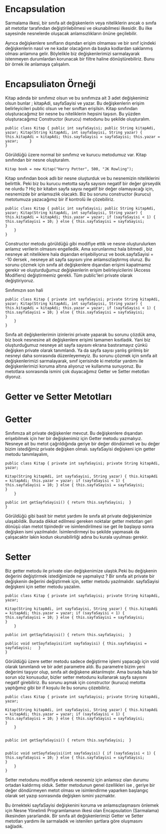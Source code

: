 # Encapsulation

Sarmalama ilkesi, bir sınıfa ait değişkenlerin veya niteliklerin ancak o sınıfa ait metotlar tarafından değiştirilebilmesi ve okunabilmesi ilkesidir. Bu ilke sayesinde nesnelerde oluşacak anlamsızlıkların önüne geçilebilir.

Ayrıca değişkenlere sınıfların dışından erişim olmaması ve bir sınıf içindeki değişkenlerin nasıl ve ne kadar olacağının da başka kodlardan saklanmış olması anlamına gelir. Böylelikle biz değişkenlerimizi sarmalayarak istenmeyen durumlardan korunacak bir filtre haline dönüştürebiliriz. Bunu bir örnek ile anlamaya çalışalım.

# Encapsuliaton Örneği

Kitap adında bir sınıfımız olsun ve bu sınıfımıza ait 3 adet değişkenimiz olsun bunlar ; kitapAdi, sayfaSayisi ve yazar. Bu değişkenlerin erişim belirleyicileri public olsun ve her sınıftan erişilsin. Kitap sınıfından oluşturacağımız bir nesne bu niteliklerin hepsini taşısın. Bu yüzden oluşturacağımız Constructor (kurucu) metodunu bu şekilde oluşturalım.

```
public class Kitap { public int sayfaSayisi; public String kitapAdi, yazar; Kitap(String kitapAdi, int sayfaSayisi, String yazar) { this.kitapAdi = kitapAdi; this.sayfaSayisi = sayfaSayisi; this.yazar = yazar;     }
}
```

Görüldüğü üzere normal bir sınıfımız ve kurucu metodumuz var. Kitap sınıfından bir nesne oluşturalım.

```
Kitap book = new Kitap("Harry Potter", 500, "JK Rowling");
```

Kitap sınıfından book adlı bir nesne oluşturduk ve bu nesnemizin niteliklerini belirttik. Peki biz bu kurucu metotta sayfa sayısını negatif bir değer girseydik ne olurdu ? Hiç bir kitabın sayfa sayısı negatif bir değer olamayacağı için, nesnemizde bir anlamsızlık olacaktı. Biz bu sorunu constructor (kurucu) metotumuza yazacağımız bir if kontrolü ile çözebiliriz.

```
public class Kitap { public int sayfaSayisi; public String kitapAdi, yazar; Kitap(String kitapAdi, int sayfaSayisi, String yazar) { this.kitapAdi = kitapAdi; this.yazar = yazar; if (sayfaSayisi < 1) { this.sayfaSayisi = 10; } else { this.sayfaSayisi = sayfaSayisi;         }
    }
}
```

Constructor metodu görüldüğü gibi modifiye ettik ve nesne oluşturulurken anlamız verilerin olmasını engelledik. Ama sorunlarımız hala bitmedi , biz nesneye ait niteliklere hala dışarıdan erişebiliyoruz ve book.sayfaSayisi = -10 dersek , nesneye ait sayfa sayısını yine anlamsızlaştırmış oluruz. Bu sorunu çözmek için sınıfa ait değişkenlere dışarıdan erişimi kapatmamız gerekir ve oluşturduğumuz değişkenlerin erişim belirleyicilerini (Access Modifiers) değiştirmemiz gerekli. Tüm public'leri private olarak değiştiriyoruz.

Sınıfımızın son hali

```
public class Kitap { private int sayfaSayisi; private String kitapAdi, yazar; Kitap(String kitapAdi, int sayfaSayisi, String yazar) { this.kitapAdi = kitapAdi; this.yazar = yazar; if (sayfaSayisi < 1) { this.sayfaSayisi = 10; } else { this.sayfaSayisi = sayfaSayisi;         }
    }
}
```

Sınıfa ait değişkenlerimin izinlerini private yaparak bu sorunu çözdük ama, biz book nesnesine ait değişkenlere erişimi tamamen kısıtladık. Yani biz oluşturduğumuz nesneye ait sayfa sayısını ekrana bastıramayız çünkü değişken private olarak tanımlandı. Ya da sayfa sayısı yanlış girilmiş bir nesneyi daha sonrasında düzenleyemeyiz. Bu sorunu çözmek için sınıfa ait değişkenlerimizi sarmalayarak, sınıf içerisinde ki metotlar yardımı ile değişkenlerimizi koruma altına alıyoruz ve kullanıma sunuyoruz. Bu metotlara sonrasında ismini çok duyacağımız Getter ve Setter metotları diyoruz.

# Getter ve Setter Metotları

# Getter

Sınıfımıza ait private değişkenler mevcut. Bu değişkenlere dışarıdan erişebilmek için her bir değişkenimiz için Getter metodu yazmalıyız. Nesneye ait bu metot çağrıldığında geriye bir değer döndürmeli ve bu değer bizim istediğimiz private değişken olmalı. sayfaSayisi değişkeni için getter metodu tanımlayalım,

```
public class Kitap { private int sayfaSayisi; private String kitapAdi, yazar; 

Kitap(String kitapAdi, int sayfaSayisi, String yazar) { this.kitapAdi = kitapAdi; this.yazar = yazar; if (sayfaSayisi < 1) { this.sayfaSayisi = 10; } else { this.sayfaSayisi = sayfaSayisi; 		}
	}
	
public int getSayfaSayisi() { return this.sayfaSayisi; 	}
}
```

Görüldüğü gibi basit bir metot yardımı ile sınıfa ait private değişkenimize ulaşabildik. Burada dikkat edilmesi gereken noktalar getter metotları geri dönüşü olan metot tipindedir ve isimlendirilmesi ise get ile başlayıp sonra değişken ismi yazılmalıdır. İsimlendirmeyi bu şekilde yapmasak da çalışacaktır lakin kodun okunabilirliği adına bu kurala uyulması gerekir.

# Setter

Biz getter metodu ile private olan değişkenimize ulaştık.Peki bu değişkenin değerini değiştirmek istediğimizde ne yapmalıyız ? Bir sınıfa ait private bir değişkenin değerini değiştirmek için, setter metodu yazılmalıdır. sayfaSayisi değişkeni için setter metodu yazalım.

```
public class Kitap { private int sayfaSayisi; private String kitapAdi, yazar; 

Kitap(String kitapAdi, int sayfaSayisi, String yazar) { this.kitapAdi = kitapAdi; this.yazar = yazar; if (sayfaSayisi < 1) { this.sayfaSayisi = 10; } else { this.sayfaSayisi = sayfaSayisi; 		}
	}
	
public int getSayfaSayisi() { return this.sayfaSayisi; 	}
	
public void setSayfaSayisi(int sayfaSayisi) { this.sayfaSayisi = sayfaSayisi; 	}
}
```

Görüldüğü üzere setter metodu sadece değiştirme işlemi yapacağı için void olarak tanımlandı ve bir adet parametre aldı. Bu parametre bizim yeni değerimi taşıyor olup, sınıfa ait değişkene aktarılmıştır. Ama burada hala bir sorun söz konusudur, bizler setter metodunu kullanarak sayfa sayısını negatif girebiliriz. Bu sorunu aşmak için constructor (kurucu) metotta yaptığımız gibi bir if koşulu ile bu sorunu çözebiliriz.

```
public class Kitap { private int sayfaSayisi; private String kitapAdi, yazar; 

Kitap(String kitapAdi, int sayfaSayisi, String yazar) { this.kitapAdi = kitapAdi; this.yazar = yazar; if (sayfaSayisi < 1) { this.sayfaSayisi = 10; } else { this.sayfaSayisi = sayfaSayisi; 		}
	}


public int getSayfaSayisi() { return this.sayfaSayisi; 	}


public void setSayfaSayisi(int sayfaSayisi) { if (sayfaSayisi < 1) { this.sayfaSayisi = 10; } else { this.sayfaSayisi = sayfaSayisi; 		}
	}
}
```

Setter metodunu modifiye ederek nesnemiz için anlamsız olan durumu ortadan kaldırmış olduk. Setter metodunun genel özellikleri ise , geriye bir değer döndürmeyen metot olması ve isimlendirme yaparken başlangıç olarak set yazıp sonrasında değişken ismini yazmaktır.

Bu örnekteki sayfaSayisi değişkenini koruma ve anlamsızlaşmasını önlemek için Nesne Yönelimli Programlamanın ilkesi olan Encapsulation (Sarmalama) ilkesinden yararlandık. Bir sınıfa ait değişkenlerimizi Getter ve Setter metotları yardımı ile sarmaladık ve istenilen şartlara göre oluşmasını sağladık.